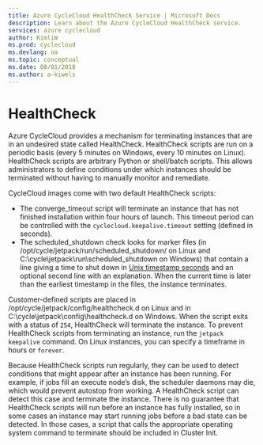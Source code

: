 ```yaml
---
title: Azure CycleCloud HealthCheck Service | Microsoft Docs
description: Learn about the Azure CycleCloud HealthCheck service.
services: azure cyclecloud
author: KimliW
ms.prod: cyclecloud
ms.devlang: na
ms.topic: conceptual
ms.date: 08/01/2018
ms.author: a-kiwels
---
```


# HealthCheck

Azure CycleCloud provides a mechanism for terminating instances that are in an undesired state called HealthCheck. HealthCheck scripts are run on a periodic basis (every 5 minutes on Windows, every 10 minutes on Linux). HealthCheck scripts are arbitrary Python or shell/batch scripts. This allows administrators to define conditions under which instances should be terminated without having to manually monitor and remediate.

CycleCloud images come with two default HealthCheck scripts:

* The converge_timeout script will terminate an instance that has not finished installation within four hours of launch. This timeout period can be controlled with the `cyclecloud.keepalive.timeout` setting (defined in seconds).
* The scheduled_shutdown check looks for marker files (in /opt/cycle/jetpack/run/scheduled_shutdown/ on Linux and C:\cycle\jetpack\run\scheduled_shutdown on Windows) that contain a line giving a time to shut down in [Unix timestamp seconds](https://en.wikipedia.org/wiki/Unix_time) and an optional second line with an explanation. When the current time is later than the earliest timestamp in the files, the instance terminates.

Customer­-defined scripts are placed in /opt/cycle/jetpack/config/healthcheck.d on Linux and in
C:\cycle\jetpack\config\healthcheck.d on Windows. When the script exits with a status of `254`,
HealthCheck will terminate the instance. To prevent HealthCheck scripts from terminating an
instance, run the `jetpack keepalive` command. On Linux instances, you can specify a
timeframe in hours or `forever`.

Because HealthCheck scripts run regularly, they can be used to detect conditions that might
appear after an instance has been running. For example, if jobs fill an execute node’s disk, the
scheduler daemons may die, which would prevent autostop from working. A HealthCheck script
can detect this case and terminate the instance. There is no guarantee that HealthCheck scripts
will run before an instance has fully installed, so in some cases an instance may start running
jobs before a bad state can be detected. In those cases, a script that calls the appropriate
operating system command to terminate should be included in Cluster­ Init.
